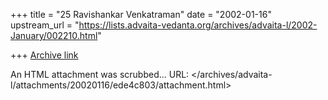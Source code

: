 +++
title = "25 Ravishankar Venkatraman"
date = "2002-01-16"
upstream_url = "https://lists.advaita-vedanta.org/archives/advaita-l/2002-January/002210.html"

+++
[Archive link](https://lists.advaita-vedanta.org/archives/advaita-l/2002-January/002210.html)

An HTML attachment was scrubbed...
URL: </archives/advaita-l/attachments/20020116/ede4c803/attachment.html>
